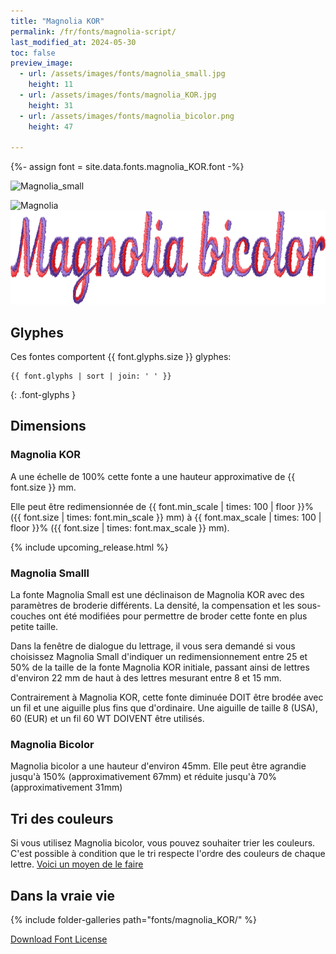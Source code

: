 ```yaml
---
title: "Magnolia KOR"
permalink: /fr/fonts/magnolia-script/
last_modified_at: 2024-05-30
toc: false
preview_image:
  - url: /assets/images/fonts/magnolia_small.jpg
    height: 11
  - url: /assets/images/fonts/magnolia_KOR.jpg
    height: 31
  - url: /assets/images/fonts/magnolia_bicolor.png
    height: 47

---
```

{%- assign font = site.data.fonts.magnolia_KOR.font -%}

<img 
     src="/assets/images/fonts/magnolia_small.jpg"
     alt="Magnolia_small" height="50">

<img 
     src="/assets/images/fonts/magnolia_KOR.jpg"
     alt="Magnolia" height="100">     
<img 
     src="/assets/images/fonts/magnolia_bicolor.png"
     alt="Magnolia KOR" height="150">       

## Glyphes

Ces fontes comportent  {{ font.glyphs.size }} glyphes:

```
{{ font.glyphs | sort | join: ' ' }}
```
{: .font-glyphs }

## Dimensions
### Magnolia KOR
A une échelle de  100% cette fonte a une hauteur approximative de  {{ font.size }} mm. 

Elle peut être redimensionnée  de {{ font.min_scale | times: 100 | floor }}% ({{ font.size | times: font.min_scale }} mm)
à {{ font.max_scale | times: 100 | floor }}% ({{ font.size | times: font.max_scale }} mm).

{% include upcoming_release.html %}
### Magnolia Smalll
La fonte Magnolia Small est une déclinaison de  Magnolia KOR avec des paramètres de broderie différents. La densité, la compensation et les sous-couches ont été modifiées pour permettre de broder cette fonte en plus petite taille.

Dans la fenêtre de dialogue du lettrage, il vous sera demandé si vous choisissez  Magnolia Small d'indiquer un redimensionnement entre 25 et 50% de la taille de la fonte  Magnolia KOR initiale, passant ainsi de lettres d'environ 22 mm de haut à des lettres mesurant entre 8 et 15 mm.

Contrairement à  Magnolia KOR, cette fonte diminuée DOIT être brodée avec un fil et une aiguille plus fins que d'ordinaire. Une aiguille de taille 8 (USA), 60 (EUR) et un fil 60 WT DOIVENT être utilisés.

### Magnolia Bicolor

Magnolia bicolor a une hauteur d'environ 45mm. Elle peut être agrandie jusqu'à 150% (approximativement 67mm) et réduite jusqu'à 70% (approximativement 31mm)

## Tri des couleurs

Si vous utilisez Magnolia bicolor,  vous pouvez souhaiter trier les couleurs.
C'est possible à condition que le tri respecte l'ordre  des couleurs de chaque lettre. [Voici un moyen de le faire](https://inkstitch.org/fr/docs/lettering/#color-sorting)

## Dans la vraie vie

{% include folder-galleries path="fonts/magnolia_KOR/" %}

[Download Font License](https://github.com/inkstitch/inkstitch/tree/main/fonts/magnolia_%20KOR/LICENSE)
